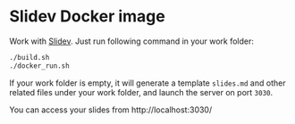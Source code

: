 # Slidev Docker image

Work with [Slidev](https://sli.dev/). Just run following command in your work folder:

```bash
./build.sh
./docker_run.sh
```

If your work folder is empty, it will generate a template `slides.md` and other related files under your work folder, and launch the server on port `3030`. 

You can access your slides from http://localhost:3030/

